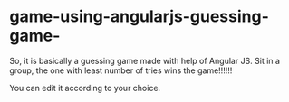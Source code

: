 # game-using-angularjs-guessing-game-
So, it is basically a guessing game made with help of Angular JS.
Sit in a group, the one with least number of tries wins the game!!!!!!

You can edit it according to your choice.

